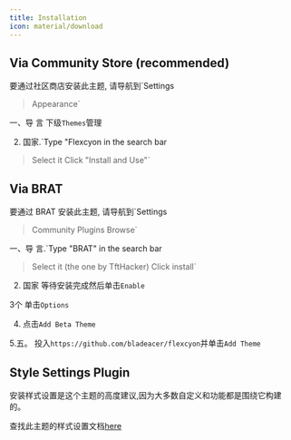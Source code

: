 ```yaml
---
title: Installation
icon: material/download
---
```


## Via Community Store (recommended)
要通过社区商店安装此主题, 请导航到`Settings
> Appearance`

一、导 言 下级`Themes`管理

2. 国家.`Type "Flexcyon in the search bar
> Select it
> Click "Install and Use"`

## Via BRAT
要通过 BRAT 安装此主题, 请导航到`Settings
> Community Plugins
> Browse` 

一、导 言.`Type "BRAT" in the search bar
> Select it (the one by TftHacker)
> Click install`

2. 国家 等待安装完成然后单击`Enable`

3个 单击`Options`

4. 点击`Add Beta Theme`

 5.五。 投入`https://github.com/bladeacer/flexcyon`并单击`Add Theme`

## Style Settings Plugin
安装样式设置是这个主题的高度建议,因为大多数自定义和功能都是围绕它构建的。

查找此主题的样式设置文档[here](。/Styling/Style-Settings/index.md)